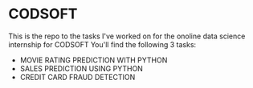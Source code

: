 # CODSOFT
This is the repo to the tasks I've worked on for the onoline data science internship for CODSOFT
You'll find the following 3 tasks: 
- MOVIE RATING PREDICTION WITH PYTHON
- SALES PREDICTION USING PYTHON
- CREDIT CARD FRAUD DETECTION